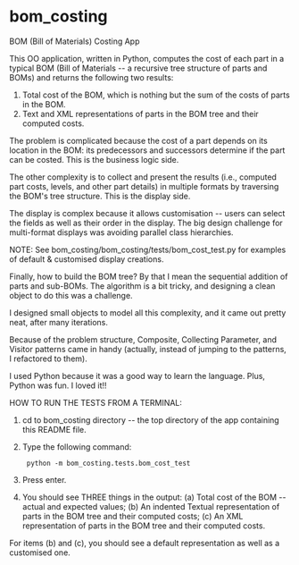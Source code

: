 bom_costing
===========

BOM (Bill of Materials) Costing App

This OO application, written in Python, computes the cost of each part in a typical BOM (Bill of Materials -- a recursive tree structure of parts and BOMs) and returns the following two results:

1. Total cost of the BOM, which is nothing but the sum of the costs of parts in the BOM.
2. Text and XML representations of parts in the BOM tree and their computed costs.

The problem is complicated because the cost of a part depends on its location in the BOM: its predecessors and successors determine if the part can be costed. This is the business logic side.

The other complexity is to collect and present the results (i.e., computed part costs, levels, and other part details) in multiple formats by traversing the BOM's tree structure.  This is the display side.  

The display is complex because it allows customisation -- users can select the fields as well as their order in the display.  The big design challenge for multi-format displays was avoiding parallel class hierarchies.

NOTE: See bom_costing/bom_costing/tests/bom_cost_test.py for examples of default & customised display creations. 


Finally, how to build the BOM tree? By that I mean the sequential addition of parts and sub-BOMs.  The algorithm is a bit tricky, and designing a clean object to do this was a challenge.


I designed small objects to model all this complexity, and it came out pretty neat, after many iterations.  

Because of the problem structure, Composite, Collecting Parameter, and Visitor patterns came in handy (actually, instead of jumping to the patterns, I refactored to them).  

I used Python because it was a good way to learn the language.  Plus, Python was fun.  I loved it!!



HOW TO RUN THE TESTS FROM A TERMINAL:

1. cd to bom_costing directory -- the top directory of the app containing this README file.
2. Type the following command: 

		python -m bom_costing.tests.bom_cost_test

3. Press enter.
4. You should see THREE things in the output:
	(a) Total cost of the BOM -- actual and expected values;
	(b) An indented Textual representation of parts in the BOM tree and their computed costs;
	(c) An XML representation of parts in the BOM tree and their computed costs.
  
  For items (b) and (c), you should see a default representation as well as a customised one.
 

